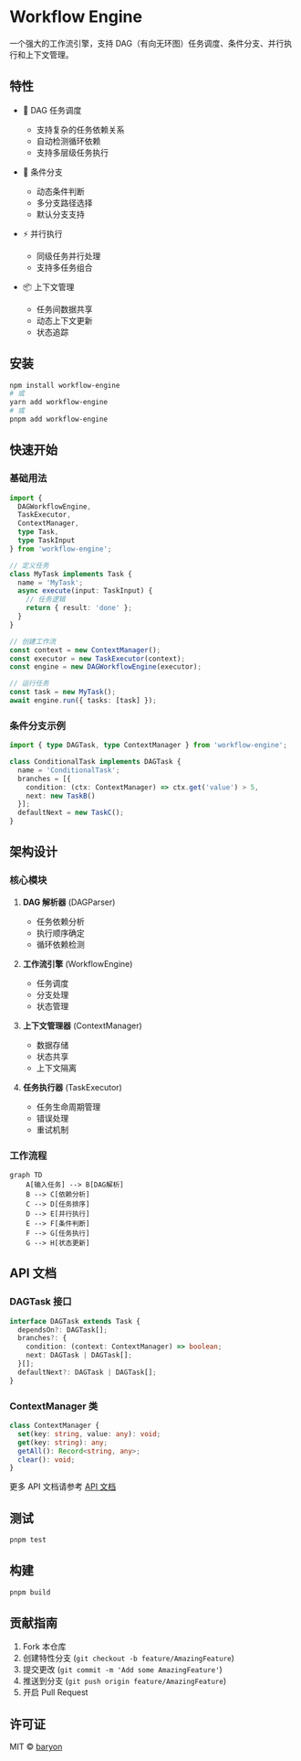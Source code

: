 # Workflow Engine

一个强大的工作流引擎，支持 DAG（有向无环图）任务调度、条件分支、并行执行和上下文管理。

## 特性

- 🔄 DAG 任务调度
  - 支持复杂的任务依赖关系
  - 自动检测循环依赖
  - 支持多层级任务执行
  
- 🔀 条件分支
  - 动态条件判断
  - 多分支路径选择
  - 默认分支支持
  
- ⚡ 并行执行
  - 同级任务并行处理
  - 支持多任务组合
  
- 📦 上下文管理
  - 任务间数据共享
  - 动态上下文更新
  - 状态追踪

## 安装

```bash
npm install workflow-engine
# 或
yarn add workflow-engine
# 或
pnpm add workflow-engine
```

## 快速开始

### 基础用法

```typescript
import { 
  DAGWorkflowEngine, 
  TaskExecutor, 
  ContextManager,
  type Task,
  type TaskInput 
} from 'workflow-engine';

// 定义任务
class MyTask implements Task {
  name = 'MyTask';
  async execute(input: TaskInput) {
    // 任务逻辑
    return { result: 'done' };
  }
}

// 创建工作流
const context = new ContextManager();
const executor = new TaskExecutor(context);
const engine = new DAGWorkflowEngine(executor);

// 运行任务
const task = new MyTask();
await engine.run({ tasks: [task] });
```

### 条件分支示例

```typescript
import { type DAGTask, type ContextManager } from 'workflow-engine';

class ConditionalTask implements DAGTask {
  name = 'ConditionalTask';
  branches = [{
    condition: (ctx: ContextManager) => ctx.get('value') > 5,
    next: new TaskB()
  }];
  defaultNext = new TaskC();
}
```

## 架构设计

### 核心模块

1. **DAG 解析器** (DAGParser)
   - 任务依赖分析
   - 执行顺序确定
   - 循环依赖检测

2. **工作流引擎** (WorkflowEngine)
   - 任务调度
   - 分支处理
   - 状态管理

3. **上下文管理器** (ContextManager)
   - 数据存储
   - 状态共享
   - 上下文隔离

4. **任务执行器** (TaskExecutor)
   - 任务生命周期管理
   - 错误处理
   - 重试机制

### 工作流程

```mermaid
graph TD
    A[输入任务] --> B[DAG解析]
    B --> C[依赖分析]
    C --> D[任务排序]
    D --> E[并行执行]
    E --> F[条件判断]
    F --> G[任务执行]
    G --> H[状态更新]
```

## API 文档

### DAGTask 接口

```typescript
interface DAGTask extends Task {
  dependsOn?: DAGTask[];
  branches?: {
    condition: (context: ContextManager) => boolean;
    next: DAGTask | DAGTask[];
  }[];
  defaultNext?: DAGTask | DAGTask[];
}
```

### ContextManager 类

```typescript
class ContextManager {
  set(key: string, value: any): void;
  get(key: string): any;
  getAll(): Record<string, any>;
  clear(): void;
}
```

更多 API 文档请参考 [API 文档](./docs/api.md)

## 测试

```bash
pnpm test
```

## 构建

```bash
pnpm build
```

## 贡献指南

1. Fork 本仓库
2. 创建特性分支 (`git checkout -b feature/AmazingFeature`)
3. 提交更改 (`git commit -m 'Add some AmazingFeature'`)
4. 推送到分支 (`git push origin feature/AmazingFeature`)
5. 开启 Pull Request

## 许可证

MIT © [baryon](https://github.com/baryon)